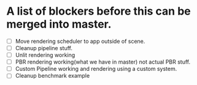 # A list of blockers before this can be merged into master.
* [ ] Move rendering scheduler to app outside of scene.
* [ ] Cleanup pipeline stuff.
* [ ] Unlit rendering working
* [ ] PBR rendering working(what we have in master) not actual PBR stuff.
* [ ] Custom Pipeline working and rendering using a custom system.
* [ ] Cleanup benchmark example